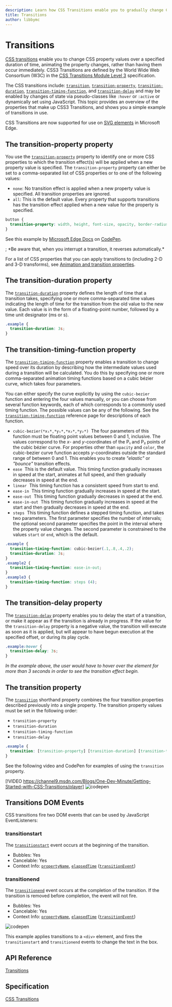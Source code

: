 ```yaml
---
description: Learn how CSS Transitions enable you to gradually change CSS property values over a specified time duration without need for script.
title: Transitions
author: libbymc
---
```


# Transitions

[CSS transitions](https://msdn.microsoft.com/library/hh772060(v=vs.85).aspx) enable you to change CSS property values over a specified duration of time, animating the property changes, rather than having them occur immediately. CSS3 Transitions are defined by the World Wide Web Consortium (W3C) in the [CSS Transitions Module Level 3](http://go.microsoft.com/fwlink/p/?linkid=227572) specification.

The CSS transitions include: [`transition`](https://msdn.microsoft.com/library/hh772284(v=vs.85).aspx), [`transition-property`](https://msdn.microsoft.com/library/hh772287(v=vs.85).aspx), [`transition-duration`](https://msdn.microsoft.com/library/hh772286(v=vs.85).aspx), [`transition-timing-function`](https://msdn.microsoft.com/library/hh772288(v=vs.85).aspx), and [`transition-delay`](https://msdn.microsoft.com/library/hh772285(v=vs.85).aspx) and may be enabled by changes of state via pseudo-classes like `:hover` or `:active` or dynamically set using JavaScript. This topic provides an overview of the properties that make up CSS3 Transitions, and shows you a simple example of transitions in use.

CSS Transitions are now supported for use on [SVG elements](../../graphics/SVG) in Microsoft Edge.

## The transition-property property

You use the [`transition-property`](https://msdn.microsoft.com/library/hh772287(v=vs.85).aspx) property to identify one or more CSS properties to which the transition effect(s) will be applied when a new property value is specified. The `transition-property` property can either be set to a comma-separated list of CSS properties or to one of the following values:
-  `none`: No transition effect is applied when a new property value is specified. All transition properties are ignored.
-  `all`: This is the default value. Every property that supports transitions has the transition effect applied when a new value for the property is specified. 

```CSS
button {
  transition-property: width, height, font-size, opacity, border-radius;
}
```

<div class="codepen-wrap"><p data-height="325" data-theme-id="23761" data-slug-hash="LNNNwN" data-default-tab="result" data-user="MicrosoftEdgeDocumentation" data-embed-version="2" data-editable="true" class="codepen">See this example by <a href="https://codepen.io/MicrosoftEdgeDocumentation">Microsoft Edge Docs</a> on <a href="https://codepen.io/MicrosoftEdgeDocumentation/pen/LNNNwN">CodePen</a>.</p></div><script async src="//assets.codepen.io/assets/embed/ei.js"></script>;
*Be aware that, when you interrupt a transition, it reverses automatically.*

For a list of CSS properties that you can apply transitions to (including 2-D and 3-D transforms), see [Animation and transition properties](https://msdn.microsoft.com/library/dn254934(v=vs.85).aspx).

## The transition-duration property

The [`transition-duration`](https://msdn.microsoft.com/library/hh772286(v=vs.85).aspx) property defines the length of time that a transition takes, specifying one or more comma-separated time values indicating the length of time for the transition from the old value to the new value. Each value is in the form of a floating-point number, followed by a time unit designator (ms or s).
```CSS
.example {
  transition-duration: 3s;
}
```

## The transition-timing-function property

The [`transition-timing-function`](https://msdn.microsoft.com/library/hh772288(v=vs.85).aspx) property enables a transition to change speed over its duration by describing how the intermediate values used during a transition will be calculated. You do this by specifying one or more comma-separated animation timing functions based on a cubic bézier curve, which takes four parameters.

You can either specify the curve explicitly by using the `cubic-bezier` function and entering the four values manually, or you can choose from several function keywords, each of which corresponds to a commonly used timing function. The possible values can be any of the following. See the [`transition-timing-function`](https://msdn.microsoft.com/library/hh772288(v=vs.85).aspx) reference page for descriptions of each function.

-  `cubic-bezier(*x₁*,*y₁*,*x₂*,*y₂*)`  The four parameters of this function must be floating point values between 0 and 1, inclusive. The values correspond to the *x*- and *y*-coordinates of the P₁ and P₂ points of the cubic bézier curve. For properties other than `opacity` and `color`, the cubic-bezier curve function accepts *y*-coordinates outside the standard range of between 0 and 1. This enables you to create *"elastic"* or *"bounce"* transition effects.
-  `ease`  This is the default value. This timing function gradually increases in speed at the start, animates at full speed, and then gradually decreases in speed at the end.
-  `linear`  This timing function has a consistent speed from start to end.
-  `ease-in`  This timing function gradually increases in speed at the start.
-  `ease-out`  This timing function gradually decreases in speed at the end.
-  `ease-in-out`  This timing function gradually increases in speed at the start and then gradually decreases in speed at the end.
-  `steps`  This timing function defines a stepped timing function, and takes two parameters. The first parameter specifies the number of intervals; the optional second parameter specifies the point in the interval where the property value changes. The second parameter is constrained to the values `start` or `end`, which is the default.

```CSS
.example {
  transition-timing-function: cubic-bezier(.1,.8,.4,.2);
  transition-duration: 3s;
}
.example2 {
  transition-timing-function: ease-in-out;
}
.example3 {
  transition-timing-function: steps (4);
}
```

## The transition-delay property

The [`transition-delay`](https://msdn.microsoft.com/library/hh772285(v=vs.85).aspx) property enables you to delay the start of a transition, or make it appear as if the transition is already in progress. If the value for the `transition-delay` property is a negative value, the transition will execute as soon as it is applied, but will appear to have begun execution at the specified offset, or during its play cycle.

```CSS
.example:hover {
  transition-delay: 3s;
}
```
*In the example above, the user would have to hover over the element for more than 3 seconds in order to see the transition effect begin.*

## The transition property

The [`transition`](https://msdn.microsoft.com/library/hh772284) shorthand property combines the four transition properties described previously into a single property. The transition property values must be set in the following order:

-  `transition-property`
-  `transition-duration`
-  `transition-timing-function`
-  `transition-delay`

```CSS
.example {
  transition: [transition-property] [transition-duration] [transition-timing-function] [transition-delay];
}
```

See the following video and CodePen for examples of using the `transition` property.

[!VIDEO https://channel9.msdn.com/Blogs/One-Dev-Minute/Getting-Started-with-CSS-Transitions/player]
![codepen](https://codepen.io/MicrosoftEdgeDocumentation/pen/pyWJEL?editors=1100)

## Transitions DOM Events

CSS transitions fire two DOM events that can be used by JavaScript EventListeners:

### transitionstart

The [`transitionstart`](https://msdn.microsoft.com/library/dn632683(v=vs.85).aspx) event occurs at the beginning of the transition.

-   Bubbles: Yes
-   Cancelable: Yes
-   Context Info: [`propertyName`](https://msdn.microsoft.com/library/hh772142(v=vs.85).aspx), [`elapsedTime`](https://msdn.microsoft.com/library/hh772074(v=vs.85).aspx) ([`transitionEvent`](https://msdn.microsoft.com/library/hh772135(v=vs.85).aspx))

### transitionend

The [`transitionend`](https://msdn.microsoft.com/library/dn632682(v=vs.85).aspx) event occurs at the completion of the transition. If the transition is removed before completion, the event will not fire.

-   Bubbles: Yes
-   Cancelable: Yes
-   Context Info: [`propertyName`](https://msdn.microsoft.com/library/hh772142(v=vs.85).aspx), [`elapsedTime`](https://msdn.microsoft.com/library/hh772074(v=vs.85).aspx) ([`transitionEvent`](https://msdn.microsoft.com/library/hh772135(v=vs.85).aspx))

![codepen](https://codepen.io/MicrosoftEdgeDocumentation/pen/wGraWJ)

This example applies transitions to a `<div>` element, and fires the `transitionstart` and `transitionend` events to change the text in the box.


## API Reference

[Transitions](https://msdn.microsoft.com/library/hh772060(v=vs.85).aspx)


## Specification

[CSS Transitions](http://go.microsoft.com/fwlink/p/?LinkID=223140)
